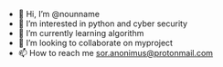 - 👋 Hi, I’m @nounname
- 👀 I’m interested in python and cyber security 
- 🌱 I’m currently learning algorithm 
- 💞️ I’m looking to collaborate on myproject
- 📫 How to reach me sor.anonimus@protonmail.com

<!---
nounname/nounname is a ✨ special ✨ repository because its `README.md` (this file) appears on your GitHub profile.
You can click the Preview link to take a look at your changes.
--->
